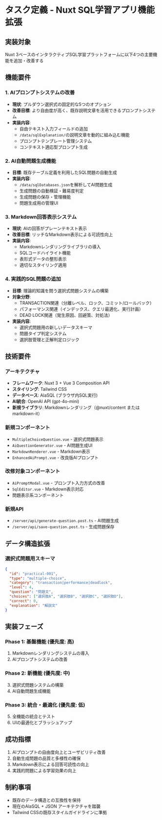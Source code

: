 # タスク定義 - Nuxt SQL学習アプリ機能拡張

## 実装対象
Nuxt 3ベースのインタラクティブSQL学習プラットフォームに以下4つの主要機能を追加・改善する

## 機能要件

### 1. AIプロンプトシステムの改善
- **現状**: プルダウン選択式の固定的な5つのオプション
- **改善目標**: より自由度が高く、既存説明文章を活用できるプロンプトシステム
- **実装内容**:
  - 自由テキスト入力フィールドの追加
  - `/data/sqlExplanation/`の説明文章を動的に組み込む機能
  - プロンプトテンプレート管理システム
  - コンテキスト適応型プロンプト生成

### 2. AI自動問題生成機能
- **目標**: 既存テーブル定義を利用したSQL問題の自動生成
- **実装内容**:
  - `/data/sqlDatabases.json`を解析してAI問題生成
  - 生成問題の自動検証・難易度判定
  - 生成問題の保存・管理機能
  - 問題生成用の管理UI

### 3. Markdown回答表示システム
- **現状**: AIの回答がプレーンテキスト表示
- **改善目標**: リッチなMarkdown表示による可読性向上
- **実装内容**:
  - Markdownレンダリングライブラリの導入
  - SQLコードハイライト機能
  - 表形式データの整形表示
  - 適切なスタイリング適用

### 4. 実践的SQL問題の追加
- **目標**: 理論的知識を問う選択式問題システムの構築
- **対象分野**:
  - TRANSACTION関連（分離レベル、ロック、コミット/ロールバック）
  - パフォーマンス関連（インデックス、クエリ最適化、実行計画）
  - DEAD LOCK関連（発生原因、回避策、対処法）
- **実装内容**:
  - 選択式問題用の新しいデータスキーマ
  - 問題タイプ判定システム
  - 選択肢管理と正解判定ロジック

## 技術要件

### アーキテクチャ
- **フレームワーク**: Nuxt 3 + Vue 3 Composition API
- **スタイリング**: Tailwind CSS
- **データベース**: AlaSQL (ブラウザ内SQL実行)
- **AI統合**: OpenAI API (gpt-4o-mini)
- **新規ライブラリ**: Markdownレンダリング（@nuxt/content または markdown-it）

### 新規コンポーネント
- `MultipleChoiceQuestion.vue` - 選択式問題表示
- `AiQuestionGenerator.vue` - AI問題生成UI
- `MarkdownRenderer.vue` - Markdown表示
- `EnhancedAiPrompt.vue` - 改良版AIプロンプト

### 改修対象コンポーネント
- `AiPromptModal.vue` - プロンプト入力方式の改善
- `SqlEditor.vue` - Markdown表示対応
- 問題表示系コンポーネント

### 新規API
- `/server/api/generate-question.post.ts` - AI問題生成
- `/server/api/save-question.post.ts` - 生成問題保存

## データ構造拡張

### 選択式問題用スキーマ
```json
{
  "id": "practical-001",
  "type": "multiple-choice",
  "category": "transaction|performance|deadlock",
  "level": 4,
  "question": "問題文",
  "choices": ["選択肢A", "選択肢B", "選択肢C", "選択肢D"],
  "correct": 0,
  "explanation": "解説文"
}
```

## 実装フェーズ

### Phase 1: 基盤機能 (優先度: 高)
1. Markdownレンダリングシステムの導入
2. AIプロンプトシステムの改善

### Phase 2: 新機能 (優先度: 中)
3. 選択式問題システムの構築
4. AI自動問題生成機能

### Phase 3: 統合・最適化 (優先度: 低)
5. 全機能の統合とテスト
6. UIの最適化とブラッシュアップ

## 成功指標
1. AIプロンプトの自由度向上とユーザビリティ改善
2. 自動生成問題の品質と多様性の確保
3. Markdown表示による回答可読性の向上
4. 実践的問題による学習効果の向上

## 制約事項
- 既存のデータ構造との互換性を保持
- 現在のAlaSQL + JSON アーキテクチャを踏襲
- Tailwind CSSの既存スタイルガイドラインに準拠
